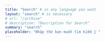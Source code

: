 ```yaml
---
title: "Search" # in any language you want
layout: "search" # is necessary
# url: "/archive"
# description: "Description for Search"
summary: "search"
placeholder: "Nhập thứ bạn muốn tìm kiếm 🔎 "
---
```

